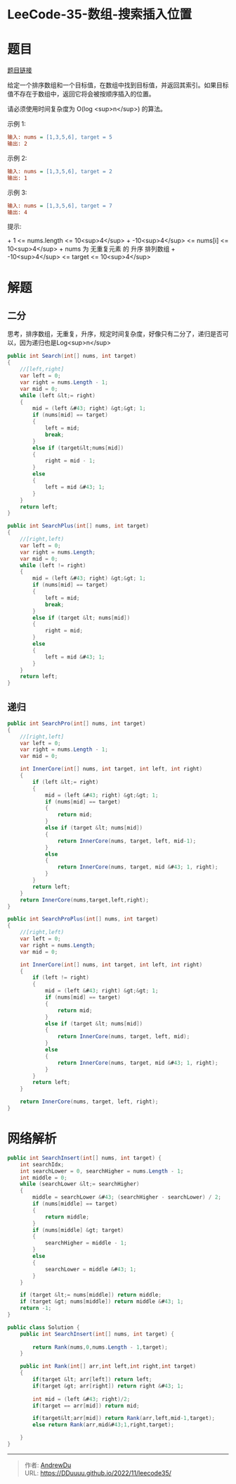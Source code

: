 # LeeCode-35-数组-搜索插入位置


# 题目 

[题目链接](https://leetcode.cn/problems/search-insert-position/)

给定一个排序数组和一个目标值，在数组中找到目标值，并返回其索引。如果目标值不存在于数组中，返回它将会被按顺序插入的位置。

请必须使用时间复杂度为 O(log &lt;sup&gt;n&lt;/sup&gt;) 的算法。

示例 1:

```ini
输入: nums = [1,3,5,6], target = 5
输出: 2
```

示例 2:

```ini
输入: nums = [1,3,5,6], target = 2
输出: 1
```

示例 3:

```ini
输入: nums = [1,3,5,6], target = 7
输出: 4
```


提示:

&#43; 1 &lt;= nums.length &lt;= 10&lt;sup&gt;4&lt;/sup&gt;
&#43; -10&lt;sup&gt;4&lt;/sup&gt; &lt;= nums[i] &lt;= 10&lt;sup&gt;4&lt;/sup&gt;
&#43; nums 为 无重复元素 的 升序 排列数组
&#43; -10&lt;sup&gt;4&lt;/sup&gt; &lt;= target &lt;= 10&lt;sup&gt;4&lt;/sup&gt;

# 解题

## 二分

思考，排序数组，无重复，升序，规定时间复杂度，好像只有二分了，递归是否可以，因为递归也是Log&lt;sup&gt;n&lt;/sup&gt;



```C#
public int Search(int[] nums, int target)
{
    //[left,right]
    var left = 0;
    var right = nums.Length - 1;
    var mid = 0;
    while (left &lt;= right)
    {
        mid = (left &#43; right) &gt;&gt; 1;
        if (nums[mid] == target)
        {
            left = mid;
            break;
        }
        else if (target&lt;nums[mid])
        {
            right = mid - 1;
        }
        else
        {
            left = mid &#43; 1;
        }
    }
    return left;
}

public int SearchPlus(int[] nums, int target)
{
    //[right,left)
    var left = 0;
    var right = nums.Length;
    var mid = 0;
    while (left != right)
    {
        mid = (left &#43; right) &gt;&gt; 1;
        if (nums[mid] == target)
        {
            left = mid;
            break;
        }
        else if (target &lt; nums[mid])
        {
            right = mid;
        }
        else
        {
            left = mid &#43; 1;
        }
    }
    return left;
}
```

## 递归

```C#
public int SearchPro(int[] nums, int target)
{
    //[right,left]
    var left = 0;
    var right = nums.Length - 1;
    var mid = 0;

    int InnerCore(int[] nums, int target, int left, int right)
    {
        if (left &lt;= right)
        {
            mid = (left &#43; right) &gt;&gt; 1;
            if (nums[mid] == target)
            {
                return mid;
            }
            else if (target &lt; nums[mid])
            {
                return InnerCore(nums, target, left, mid-1);
            }
            else
            {
                return InnerCore(nums, target, mid &#43; 1, right);
            }
        }
        return left;
    }
    return InnerCore(nums,target,left,right);
}

public int SearchProPlus(int[] nums, int target)
{
    //[right,left)
    var left = 0;
    var right = nums.Length;
    var mid = 0;

    int InnerCore(int[] nums, int target, int left, int right)
    {
        if (left != right)
        {
            mid = (left &#43; right) &gt;&gt; 1;
            if (nums[mid] == target)
            {
                return mid;
            }
            else if (target &lt; nums[mid])
            {
                return InnerCore(nums, target, left, mid);
            }
            else
            {
                return InnerCore(nums, target, mid &#43; 1, right);
            }
        }
        return left;
    }

    return InnerCore(nums, target, left, right);
}
```

# 网络解析

```C#
public int SearchInsert(int[] nums, int target) {
    int searchIdx;
    int searchLower = 0, searchHigher = nums.Length - 1;
    int middle = 0;
    while (searchLower &lt;= searchHigher)
    {
        middle = searchLower &#43; (searchHigher - searchLower) / 2;
        if (nums[middle] == target)
        {
            return middle;
        }
        if (nums[middle] &gt; target)
        {
            searchHigher = middle - 1;
        }
        else
        {
            searchLower = middle &#43; 1;
        }
    }

    if (target &lt;= nums[middle]) return middle;
    if (target &gt; nums[middle]) return middle &#43; 1;
    return -1;
}
```

```C#
public class Solution {
    public int SearchInsert(int[] nums, int target) {
        
        return Rank(nums,0,nums.Length - 1,target);
    }

    public int Rank(int[] arr,int left,int right,int target)
    {        
        if(target &lt; arr[left]) return left;
        if(target &gt; arr[right]) return right &#43; 1;
        
        int mid = (left &#43; right)/2;
        if(target == arr[mid]) return mid;

        if(target&lt;arr[mid]) return Rank(arr,left,mid-1,target);
        else return Rank(arr,mid&#43;1,right,target);

    }
}
```



---

> 作者: [AndrewDu](https://github.com/DDuuuu)  
> URL: https://DDuuuu.github.io/2022/11/leecode35/  

